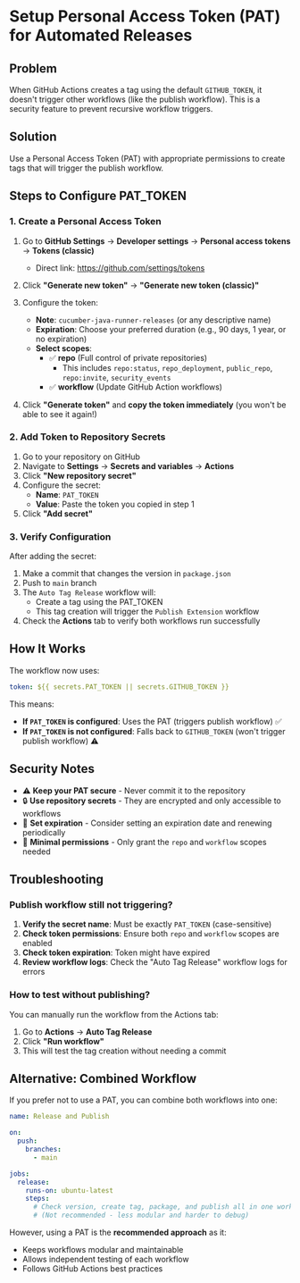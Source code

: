 # Setup Personal Access Token (PAT) for Automated Releases

## Problem

When GitHub Actions creates a tag using the default `GITHUB_TOKEN`, it doesn't trigger other workflows (like the publish workflow). This is a security feature to prevent recursive workflow triggers.

## Solution

Use a Personal Access Token (PAT) with appropriate permissions to create tags that will trigger the publish workflow.

## Steps to Configure PAT_TOKEN

### 1. Create a Personal Access Token

1. Go to **GitHub Settings** → **Developer settings** → **Personal access tokens** → **Tokens (classic)**
   - Direct link: https://github.com/settings/tokens

2. Click **"Generate new token"** → **"Generate new token (classic)"**

3. Configure the token:
   - **Note**: `cucumber-java-runner-releases` (or any descriptive name)
   - **Expiration**: Choose your preferred duration (e.g., 90 days, 1 year, or no expiration)
   - **Select scopes**:
     - ✅ **repo** (Full control of private repositories)
       - This includes `repo:status`, `repo_deployment`, `public_repo`, `repo:invite`, `security_events`
     - ✅ **workflow** (Update GitHub Action workflows)

4. Click **"Generate token"** and **copy the token immediately** (you won't be able to see it again!)

### 2. Add Token to Repository Secrets

1. Go to your repository on GitHub
2. Navigate to **Settings** → **Secrets and variables** → **Actions**
3. Click **"New repository secret"**
4. Configure the secret:
   - **Name**: `PAT_TOKEN`
   - **Value**: Paste the token you copied in step 1
5. Click **"Add secret"**

### 3. Verify Configuration

After adding the secret:

1. Make a commit that changes the version in `package.json`
2. Push to `main` branch
3. The `Auto Tag Release` workflow will:
   - Create a tag using the PAT_TOKEN
   - This tag creation will trigger the `Publish Extension` workflow
4. Check the **Actions** tab to verify both workflows run successfully

## How It Works

The workflow now uses:

```yaml
token: ${{ secrets.PAT_TOKEN || secrets.GITHUB_TOKEN }}
```

This means:
- **If `PAT_TOKEN` is configured**: Uses the PAT (triggers publish workflow) ✅
- **If `PAT_TOKEN` is not configured**: Falls back to `GITHUB_TOKEN` (won't trigger publish workflow) ⚠️

## Security Notes

- ⚠️ **Keep your PAT secure** - Never commit it to the repository
- 🔒 **Use repository secrets** - They are encrypted and only accessible to workflows
- 🔄 **Set expiration** - Consider setting an expiration date and renewing periodically
- 📝 **Minimal permissions** - Only grant the `repo` and `workflow` scopes needed

## Troubleshooting

### Publish workflow still not triggering?

1. **Verify the secret name**: Must be exactly `PAT_TOKEN` (case-sensitive)
2. **Check token permissions**: Ensure both `repo` and `workflow` scopes are enabled
3. **Check token expiration**: Token might have expired
4. **Review workflow logs**: Check the "Auto Tag Release" workflow logs for errors

### How to test without publishing?

You can manually run the workflow from the Actions tab:
1. Go to **Actions** → **Auto Tag Release**
2. Click **"Run workflow"**
3. This will test the tag creation without needing a commit

## Alternative: Combined Workflow

If you prefer not to use a PAT, you can combine both workflows into one:

```yaml
name: Release and Publish

on:
  push:
    branches:
      - main

jobs:
  release:
    runs-on: ubuntu-latest
    steps:
      # Check version, create tag, package, and publish all in one workflow
      # (Not recommended - less modular and harder to debug)
```

However, using a PAT is the **recommended approach** as it:
- Keeps workflows modular and maintainable
- Allows independent testing of each workflow
- Follows GitHub Actions best practices
